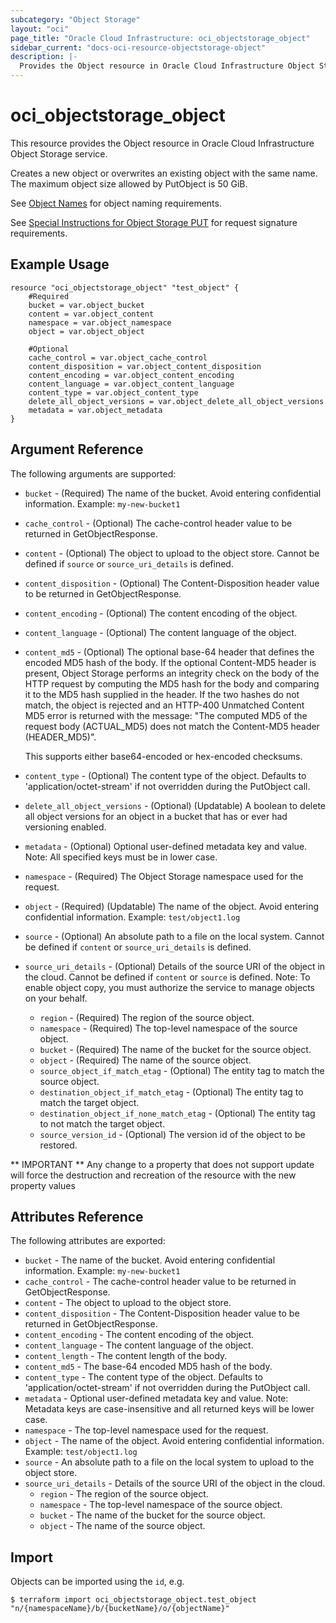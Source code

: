 ```yaml
---
subcategory: "Object Storage"
layout: "oci"
page_title: "Oracle Cloud Infrastructure: oci_objectstorage_object"
sidebar_current: "docs-oci-resource-objectstorage-object"
description: |-
  Provides the Object resource in Oracle Cloud Infrastructure Object Storage service
---
```


# oci_objectstorage_object
This resource provides the Object resource in Oracle Cloud Infrastructure Object Storage service.

Creates a new object or overwrites an existing object with the same name. The maximum object size allowed by
PutObject is 50 GiB.

See [Object Names](https://docs.cloud.oracle.com/iaas/Content/Object/Tasks/managingobjects.htm#namerequirements)
for object naming requirements. 

See [Special Instructions for Object Storage PUT](https://docs.cloud.oracle.com/iaas/Content/API/Concepts/signingrequests.htm#ObjectStoragePut)
for request signature requirements.


## Example Usage

```hcl
resource "oci_objectstorage_object" "test_object" {
	#Required
	bucket = var.object_bucket
	content = var.object_content
	namespace = var.object_namespace
	object = var.object_object

	#Optional
	cache_control = var.object_cache_control
	content_disposition = var.object_content_disposition
	content_encoding = var.object_content_encoding
	content_language = var.object_content_language
	content_type = var.object_content_type
	delete_all_object_versions = var.object_delete_all_object_versions
	metadata = var.object_metadata
}
```

## Argument Reference

The following arguments are supported:

* `bucket` - (Required) The name of the bucket. Avoid entering confidential information. Example: `my-new-bucket1` 
* `cache_control` - (Optional) The cache-control header value to be returned in GetObjectResponse.
* `content` - (Optional) The object to upload to the object store. Cannot be defined if `source` or `source_uri_details` is defined.
* `content_disposition` - (Optional) The Content-Disposition header value to be returned in GetObjectResponse.
* `content_encoding` - (Optional) The content encoding of the object.
* `content_language` - (Optional) The content language of the object.
* `content_md5` - (Optional) The optional base-64 header that defines the encoded MD5 hash of the body. If the optional Content-MD5 header is present, Object Storage performs an integrity check on the body of the HTTP request by computing the MD5 hash for the body and comparing it to the MD5 hash supplied in the header. If the two hashes do not match, the object is rejected and an HTTP-400 Unmatched Content MD5 error is returned with the message:
"The computed MD5 of the request body (ACTUAL_MD5) does not match the Content-MD5 header (HEADER_MD5)".

    This supports either base64-encoded or hex-encoded checksums.
* `content_type` - (Optional) The content type of the object.  Defaults to 'application/octet-stream' if not overridden during the PutObject call.
* `delete_all_object_versions` - (Optional) (Updatable) A boolean to delete all object versions for an object in a bucket that has or ever had versioning enabled.
* `metadata` - (Optional) Optional user-defined metadata key and value.
Note: All specified keys must be in lower case.
* `namespace` - (Required) The Object Storage namespace used for the request.
* `object` - (Required) (Updatable) The name of the object. Avoid entering confidential information. Example: `test/object1.log` 
* `source` - (Optional) An absolute path to a file on the local system. Cannot be defined if `content` or `source_uri_details` is defined.
* `source_uri_details` - (Optional) Details of the source URI of the object in the cloud. Cannot be defined if `content` or `source` is defined. 
Note: To enable object copy, you must authorize the service to manage objects on your behalf.
    * `region` - (Required) The region of the source object.
    * `namespace` - (Required) The top-level namespace of the source object.
    * `bucket` - (Required) The name of the bucket for the source object.
    * `object` - (Required) The name of the source object.
    * `source_object_if_match_etag` - (Optional) The entity tag to match the source object.
    * `destination_object_if_match_etag` - (Optional) The entity tag to match the target object.
    * `destination_object_if_none_match_etag` - (Optional) The entity tag to not match the target object.
    * `source_version_id` - (Optional) The version id of the object to be restored.


** IMPORTANT **
Any change to a property that does not support update will force the destruction and recreation of the resource with the new property values

## Attributes Reference

The following attributes are exported:

* `bucket` - The name of the bucket. Avoid entering confidential information. Example: `my-new-bucket1`
* `cache_control` - The cache-control header value to be returned in GetObjectResponse. 
* `content` - The object to upload to the object store.
* `content_disposition` - The Content-Disposition header value to be returned in GetObjectResponse.
* `content_encoding` - The content encoding of the object.
* `content_language` - The content language of the object.
* `content_length` - The content length of the body.
* `content_md5` - The base-64 encoded MD5 hash of the body.
* `content_type` - The content type of the object.  Defaults to 'application/octet-stream' if not overridden during the PutObject call.
* `metadata` - Optional user-defined metadata key and value.
Note: Metadata keys are case-insensitive and all returned keys will be lower case.
* `namespace` - The top-level namespace used for the request.
* `object` - The name of the object. Avoid entering confidential information. Example: `test/object1.log` 
* `source` - An absolute path to a file on the local system to upload to the object store.
* `source_uri_details` - Details of the source URI of the object in the cloud. 
    * `region` - The region of the source object.
    * `namespace` - The top-level namespace of the source object.
    * `bucket` - The name of the bucket for the source object.
    * `object` - The name of the source object.

## Import

Objects can be imported using the `id`, e.g.

```
$ terraform import oci_objectstorage_object.test_object "n/{namespaceName}/b/{bucketName}/o/{objectName}" 
```

